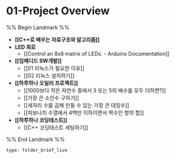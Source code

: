 # 01-Project Overview

%% Begin Landmark %%
- **[[C++로 배우는 자료구조와 알고리즘]]**
- **LED 회로**
	- [[Control an 8x8 matrix of LEDs. - Arduino Documentation]]
- **[[임베디드 SW개발]]**
	- [[01 리눅스가 필요한 이유]]
	- [[02 리눅스 설치하기]]
- **[[하루하나 오일러 프로젝트]]**
	- [[1000보다 작은 자연수 중에서 3 또는 5의 배수를 모두 더하면?]]
	- [[가장 큰 소인수 구하기]]
	- [[세자리 수를 곱해 만들 수 있는 가장 큰 대칭수]]
	- [[피보나치 수열에서 4백만 이하이면서 짝수인 항의 합]]
- **[[하루하나 코딩테스트]]**
	- [[C++ 코딩테스트 세팅하기]]

%% End Landmark %%


```ccard
type: folder_brief_live
```

